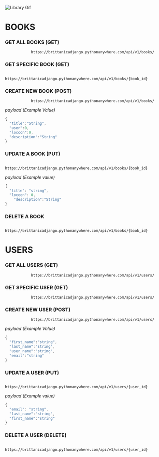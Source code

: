 ![Library Gif](http://25.media.tumblr.com/948e64b952b036c0c3d2c7469a2075a8/tumblr_n3kratI12p1t96jpzo1_500.gif)

# BOOKS

### GET ALL BOOKS (GET)

                https://brittanicadjango.pythonanywhere.com/api/v1/books/

### GET SPECIFIC BOOK (GET)
                https://brittanicadjango.pythonanywhere.com/api/v1/books/{book_id}


### CREATE NEW BOOK (POST)
                https://brittanicadjango.pythonanywhere.com/api/v1/books/


*payload (Example Value)*
```js
{
  "title":"String",
  "user":0,
  "locccn":0,
  "description":"String"
}
```

### UPDATE A BOOK (PUT)
                https://brittanicadjango.pythonanywhere.com/api/v1/books/{book_id}

*payload (Example value)*
```js
{
  "title": "string",
  "locccn": 0,
    "description":"String"  
}
```
### DELETE A BOOK
                https://brittanicadjango.pythonanywhere.com/api/v1/books/{book_id}

# USERS
### GET ALL USERS (GET)
                https://brittanicadjango.pythonanywhere.com/api/v1/users/

### GET SPECIFIC USER (GET)
                https://brittanicadjango.pythonanywhere.com/api/v1/users/

### CREATE NEW USER (POST)
                https://brittanicadjango.pythonanywhere.com/api/v1/users/


*payload (Example Value)*
```js
{
  "first_name":"string",
  "last_name":"string",
  "user_name":"string",
  "email":"string"
}
```

### UPDATE A USER (PUT)
            https://brittanicadjango.pythonanywhere.com/api/v1/users/{user_id}

*payload (Example value)*
```js
{
  "email": "string",
  "last_name":"string",
  "first_name":"string"
}
```

### DELETE A USER (DELETE) 
               https://brittanicadjango.pythonanywhere.com/api/v1/users/{user_id}